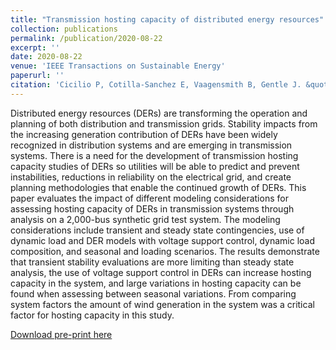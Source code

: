 ```yaml
---
title: "Transmission hosting capacity of distributed energy resources"
collection: publications
permalink: /publication/2020-08-22
excerpt: ''
date: 2020-08-22
venue: 'IEEE Transactions on Sustainable Energy'
paperurl: ''
citation: 'Cicilio P, Cotilla-Sanchez E, Vaagensmith B, Gentle J. &quot;Transmission hosting capacity of distributed energy resources.&quot; <i>IEEE Transactions on Sustainable Energy</i>. in press (2020)'
---
```


Distributed energy resources (DERs) are transforming the operation and planning of both distribution and transmission grids. Stability impacts from the increasing generation contribution of DERs have been widely recognized in distribution systems and are emerging in transmission systems. There is a need for the development of transmission hosting capacity studies of DERs so utilities will be able to predict and prevent instabilities, reductions in reliability on the electrical grid, and create planning methodologies that enable the continued growth of DERs. This paper evaluates the impact of different modeling considerations for assessing hosting capacity of DERs in transmission systems through analysis on a 2,000-bus synthetic grid test system. The modeling considerations include transient and steady state contingencies, use of dynamic load and DER models with voltage support control, dynamic load composition, and seasonal and loading scenarios. The results demonstrate that transient stability evaluations are more limiting than steady state analysis, the use of voltage support control in DERs can increase hosting capacity in the system, and large variations in hosting capacity can be found when assessing between seasonal variations. From comparing system factors the amount of wind generation in the system was a critical factor for hosting capacity in this study.

[Download pre-print here](https://ecotillasanchez.github.io/files/TSE_Transmission_Hosting_Capacity.pdf)
